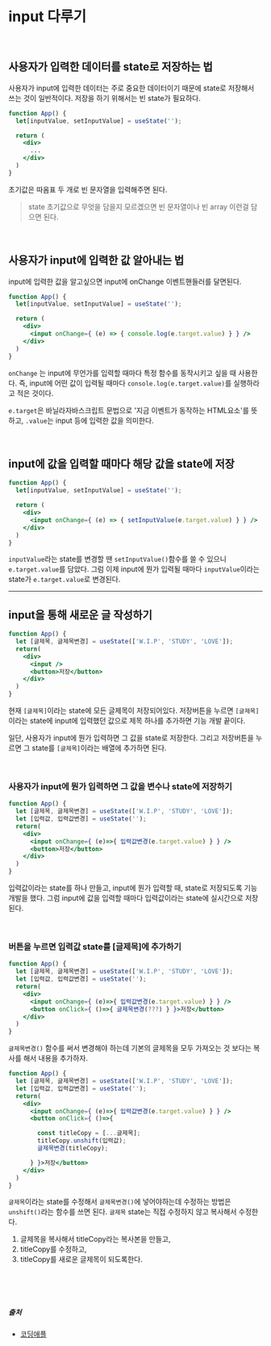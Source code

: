 # input 다루기

<br />

## 사용자가 입력한 데이터를 state로 저장하는 법
사용자가 input에 입력한 데이터는 주로 중요한 데이터이기 때문에 state로 저장해서 쓰는 것이 일반적이다. 저장을 하기 위해서는 빈 state가 필요하다.
```jsx
function App() {
  let[inputValue, setInputValue] = useState('');

  return (
    <div>
      ...
    </div>
  )
}
```
초기값은 따옴표 두 개로 빈 문자열을 입력해주면 된다.
> state 초기값으로 무엇을 담을지 모르겠으면 빈 문자열이나 빈 array 이런걸 담으면 된다.

<br />

## 사용자가 input에 입력한 값 알아내는 법
input에 입력한 값을 알고싶으면 input에 onChange 이벤트핸들러를 달면된다.
```jsx
function App() {
  let[inputValue, setInputValue] = useState('');

  return (
    <div>
      <input onChange={ (e) => { console.log(e.target.value) } } />
    </div>
  )
}
```
`onChange` 는 input에 무언가를 입력할 때마다 특정 함수를 동작시키고 싶을 때 사용한다. 즉, input에 어떤 값이 입력될 때마다 `console.log(e.target.value)`를 실행하라고 적은 것이다.

`e.target`은 바닐라자바스크립트 문법으로 '지금 이벤트가 동작하는 HTML요소'를 뜻하고, `.value`는 input 등에 입력한 값을 의미한다.

<br />

## input에 값을 입력할 때마다 해당 값을 state에 저장
```jsx
function App() {
  let[inputValue, setInputValue] = useState('');

  return (
    <div>
      <input onChange={ (e) => { setInputValue(e.target.value) } } />
    </div>
  )
}
```
`inputValue`라는 state를 변경할 땐 `setInputValue()`함수를 쓸 수 있으니 `e.target.value`를 담았다. 그럼 이제 input에 뭔가 입력될 때마다 `inputValue`이라는 state가 `e.target.value`로 변경된다.


---

## input을 통해 새로운 글 작성하기
```jsx
function App() {
  let [글제목, 글제목변경] = useState(['W.I.P', 'STUDY', 'LOVE']);
  return(
    <div>
      <input />
      <button>저장</button>
    </div>
  )
}
```
현재 `[글제목]`이라는 state에 모든 글제목이 저장되어있다.
저장버튼을 누르면 `[글제목]`이라는 state에 input에 입력했던 값으로 제목 하나를 추가하면 기능 개발 끝이다. 

일단, 사용자가 input에 뭔가 입력하면 그 값을 state로 저장한다. 그리고 저장버튼을 누르면 그 state를 `[글제목]`이라는 배열에 추가하면 된다.

<br />

### 사용자가 input에 뭔가 입력하면 그 값을 변수나 state에 저장하기
```jsx
function App() {
  let [글제목, 글제목변경] = useState(['W.I.P', 'STUDY', 'LOVE']);
  let [입력값, 입력값변경] = useState('');
  return(
    <div>
      <input onChange={ (e)=>{ 입력값변경(e.target.value) } } />
      <button>저장</button>
    </div>
  )
}
```
입력값이라는 state를 하나 만들고, input에 뭔가 입력할 때, state로 저장되도록 기능개발을 했다. 그럼 input에 값을 입력할 때마다 입력값이라는 state에 실시간으로 저장된다.

<br />

### 버튼을 누르면 입력값 state를 [글제목]에 추가하기
```jsx
function App() {
  let [글제목, 글제목변경] = useState(['W.I.P', 'STUDY', 'LOVE']);
  let [입력값, 입력값변경] = useState('');
  return(
    <div>
      <input onChange={ (e)=>{ 입력값변경(e.target.value) } } />
      <button onClick={ ()=>{ 글제목변경(???) } }>저장</button>
    </div>
  )
}
```
`글제목변경()` 함수를 써서 변경해야 하는데 기본의 글제목을 모두 가져오는 것 보다는 복사를 해서 내용을 추가하자.

```jsx
function App() {
  let [글제목, 글제목변경] = useState(['W.I.P', 'STUDY', 'LOVE']);
  let [입력값, 입력값변경] = useState('');
  return(
    <div>
      <input onChange={ (e)=>{ 입력값변경(e.target.value) } } />
      <button onClick={ ()=>{

        const titleCopy = [...글제목];
        titleCopy.unshift(입력값);
        글제목변경(titleCopy);

      } }>저장</button>
    </div>
  )
}
```
`글제목`이라는 state를 수정해서 `글제목변경()`에 넣어야하는데 수정하는 방법은 `unshift()`라는 함수를 쓰면 된다. `글제목` state는 직접 수정하지 않고 복사해서 수정한다. 
1. 글제목을 복사해서 titleCopy라는 복사본을 만들고,
2. titleCopy를 수정하고,
3. titleCopy를 새로운 글제목이 되도록한다.

<br />
<br />
<br />

##### 출처

- [코딩애플](https://online.codingapple.com)